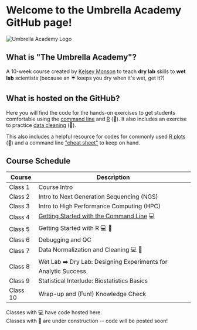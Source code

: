 
# Welcome to the Umbrella Academy GitHub page!

![Umbrella Academy Logo](https://github.com/user-attachments/assets/1004db95-2f50-42dc-ad2d-614481d5e93b)

## What is "The Umbrella Academy"? 
A 10-week course created by [Kelsey Monson](https://github.com/KelseyRMonson) to teach **dry lab** skills to **wet lab** scientists (because an ☔ keeps you dry when it's wet, get it?)

## What is hosted on the GitHub?
Here you will find the code for the hands-on exercises to get students comfortable using the [command line](Command-Line) and [R](tbd) (🚧). It also includes an exercise to practice [data cleaning](tbd) (🚧).

This also includes a helpful resource for codes for commonly used [R plots](tbd) (🚧) and a command line ["cheat sheet"](Command-Line/command_line_cheat_sheet.md) to keep on hand.

## Course Schedule

| Course    | Description |
| --------- | ----------- |
| Class 1   | Course Intro |
| Class 2   | Intro to Next Generation Sequencing (NGS) |
| Class 3   | Intro to High Performance Computing (HPC) |
| Class 4   | [Getting Started with the Command Line](Command-Line) 💻 |
| Class 5   | Getting Started with R 💻 🚧 |
| Class 6   | Debugging and QC |
| Class 7   | Data Normalization and Cleaning 💻 🚧 |
| Class 8   | Wet Lab ➡️ Dry Lab: Designing Experiments for Analytic Success |
| Class 9   | Statistical Interlude: Biostatistics Basics |
| Class 10  | Wrap-up and (Fun!) Knowledge Check |

Classes with 💻 have code hosted here.  
Classes with 🚧 are under construction -- code will be posted soon!

